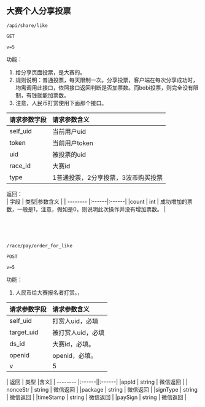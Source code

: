 
## 大赛个人分享投票



~~~
/api/share/like
~~~
~~~
GET
~~~
~~~
v=5
~~~



功能：  

1. 给分享页面投票，是大赛的。  
1. 规则说明：普通投票，每天限制一次。分享投票，客户端在每次分享成功时，均需调用此接口，依照接口返回判断是否加票数。而bobi投票，则完全没有限制，有钱就能加票数。  
1. 注意，人民币打赏使用下面那个接口。  

| 请求参数字段        | 请求参数含义  |
| -------- |:------|
|self_uid       |  当前用户uid|
|token       |  当前用户token|
|uid       |  被投票的uid|
|race_id       |  大赛id|
|type       |  1普通投票，2分享投票，3波币购买投票|



返回：      
| 字段        | 类型|参数含义  |
| -------- |:------|:------|
|count   |  int   | 成功增加的票数，一般是1，注意，假如是0，则说明此次操作并没有增加票数。 |


<br><br><br>

~~~
/race/pay/order_for_like
~~~
~~~
POST
~~~
~~~
v=5
~~~

功能：  

1. 人民币给大赛报名者打赏。，

| 请求参数字段        | 请求参数含义  |
| -------- |:------|
|self_uid         |  打赏人uid，必填 |
|target_uid         |  被打赏人uid，必填 |
|ds_id       |  大赛id，必填。 |
|openid      |  openid，必填。 |
|v      |  5 |



| 返回        | 类型  |含义|
| -------- |:------||:------|
|appId       | string  |  微信返回 |
| nonceStr       | string  |  微信返回 |
|package       | string  |  微信返回 |
|signType       | string  |  微信返回 |
|timeStamp       | string  |  微信返回 |
|paySign       | string  |  微信返回 |
